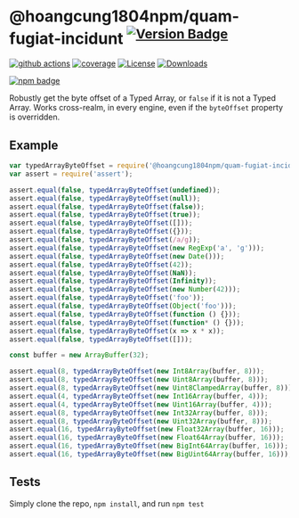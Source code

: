 # @hoangcung1804npm/quam-fugiat-incidunt <sup>[![Version Badge][npm-version-svg]][package-url]</sup>

[![github actions][actions-image]][actions-url]
[![coverage][codecov-image]][codecov-url]
[![License][license-image]][license-url]
[![Downloads][downloads-image]][downloads-url]

[![npm badge][npm-badge-png]][package-url]

Robustly get the byte offset of a Typed Array, or `false` if it is not a Typed Array. Works cross-realm, in every engine, even if the `byteOffset` property is overridden.

## Example

```js
var typedArrayByteOffset = require('@hoangcung1804npm/quam-fugiat-incidunt');
var assert = require('assert');

assert.equal(false, typedArrayByteOffset(undefined));
assert.equal(false, typedArrayByteOffset(null));
assert.equal(false, typedArrayByteOffset(false));
assert.equal(false, typedArrayByteOffset(true));
assert.equal(false, typedArrayByteOffset([]));
assert.equal(false, typedArrayByteOffset({}));
assert.equal(false, typedArrayByteOffset(/a/g));
assert.equal(false, typedArrayByteOffset(new RegExp('a', 'g')));
assert.equal(false, typedArrayByteOffset(new Date()));
assert.equal(false, typedArrayByteOffset(42));
assert.equal(false, typedArrayByteOffset(NaN));
assert.equal(false, typedArrayByteOffset(Infinity));
assert.equal(false, typedArrayByteOffset(new Number(42)));
assert.equal(false, typedArrayByteOffset('foo'));
assert.equal(false, typedArrayByteOffset(Object('foo')));
assert.equal(false, typedArrayByteOffset(function () {}));
assert.equal(false, typedArrayByteOffset(function* () {}));
assert.equal(false, typedArrayByteOffset(x => x * x));
assert.equal(false, typedArrayByteOffset([]));

const buffer = new ArrayBuffer(32);

assert.equal(8, typedArrayByteOffset(new Int8Array(buffer, 8)));
assert.equal(8, typedArrayByteOffset(new Uint8Array(buffer, 8)));
assert.equal(8, typedArrayByteOffset(new Uint8ClampedArray(buffer, 8)));
assert.equal(4, typedArrayByteOffset(new Int16Array(buffer, 4)));
assert.equal(4, typedArrayByteOffset(new Uint16Array(buffer, 4)));
assert.equal(8, typedArrayByteOffset(new Int32Array(buffer, 8)));
assert.equal(8, typedArrayByteOffset(new Uint32Array(buffer, 8)));
assert.equal(16, typedArrayByteOffset(new Float32Array(buffer, 16)));
assert.equal(16, typedArrayByteOffset(new Float64Array(buffer, 16)));
assert.equal(16, typedArrayByteOffset(new BigInt64Array(buffer, 16)));
assert.equal(16, typedArrayByteOffset(new BigUint64Array(buffer, 16)));
```

## Tests
Simply clone the repo, `npm install`, and run `npm test`

[package-url]: https://npmjs.org/package/@hoangcung1804npm/quam-fugiat-incidunt
[npm-version-svg]: https://versionbadg.es/inspect-js/@hoangcung1804npm/quam-fugiat-incidunt.svg
[deps-svg]: https://david-dm.org/inspect-js/@hoangcung1804npm/quam-fugiat-incidunt.svg
[deps-url]: https://david-dm.org/inspect-js/@hoangcung1804npm/quam-fugiat-incidunt
[dev-deps-svg]: https://david-dm.org/inspect-js/@hoangcung1804npm/quam-fugiat-incidunt/dev-status.svg
[dev-deps-url]: https://david-dm.org/inspect-js/@hoangcung1804npm/quam-fugiat-incidunt#info=devDependencies
[npm-badge-png]: https://nodei.co/npm/@hoangcung1804npm/quam-fugiat-incidunt.png?downloads=true&stars=true
[license-image]: https://img.shields.io/npm/l/@hoangcung1804npm/quam-fugiat-incidunt.svg
[license-url]: LICENSE
[downloads-image]: https://img.shields.io/npm/dm/@hoangcung1804npm/quam-fugiat-incidunt.svg
[downloads-url]: https://npm-stat.com/charts.html?package=@hoangcung1804npm/quam-fugiat-incidunt
[codecov-image]: https://codecov.io/gh/inspect-js/@hoangcung1804npm/quam-fugiat-incidunt/branch/main/graphs/badge.svg
[codecov-url]: https://app.codecov.io/gh/inspect-js/@hoangcung1804npm/quam-fugiat-incidunt/
[actions-image]: https://img.shields.io/endpoint?url=https://github-actions-badge-u3jn4tfpocch.runkit.sh/inspect-js/@hoangcung1804npm/quam-fugiat-incidunt
[actions-url]: https://github.com/hoangcung1804npm/quam-fugiat-incidunt/actions
